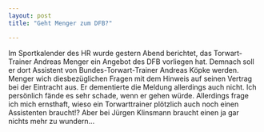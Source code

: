 ```yaml
---
layout: post
title: "Geht Menger zum DFB?"

---
```


Im Sportkalender des HR wurde gestern Abend berichtet, das Torwart-Trainer Andreas Menger ein Angebot des DFB vorliegen hat. Demnach soll er dort Assistent von Bundes-Torwart-Trainer Andreas Köpke werden. Menger wich diesbezüglichen Fragen mit dem Hinweis auf seinen Vertrag bei der Eintracht aus. Er dementierte die Meldung allerdings auch nicht. Ich persönlich fände es sehr schade, wenn er gehen würde. Allerdings frage ich mich ernsthaft, wieso ein Torwarttrainer plötzlich auch noch einen Assistenten braucht!? Aber bei Jürgen Klinsmann braucht einen ja gar nichts mehr zu wundern...


